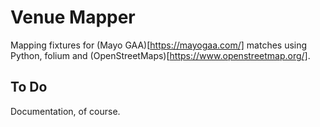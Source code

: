 # Venue Mapper

Mapping fixtures for (Mayo GAA)[https://mayogaa.com/] matches using Python, folium and (OpenStreetMaps)[https://www.openstreetmap.org/].

## To Do

Documentation, of course.